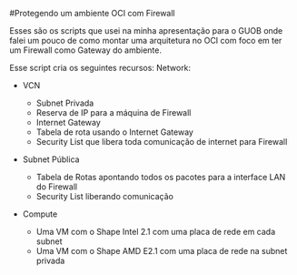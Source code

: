 #Protegendo um ambiente OCI com Firewall

Esses são os scripts que usei na minha apresentação para o GUOB onde falei um pouco de como montar uma arquitetura no OCI com foco em ter um Firewall como Gateway do ambiente.

Esse script cria os seguintes recursos:
Network:
- VCN
	-	 Subnet Privada
	-	Reserva de IP para a máquina de Firewall
	-	 Internet Gateway
	-	 Tabela de rota usando o Internet Gateway
	-	Security List que libera toda comunicação de internet para Firewall
- Subnet Pública
	-	 Tabela de Rotas apontando todos os pacotes para a interface  LAN do Firewall
	-	Security List liberando comunicação

- Compute
	-	 Uma VM com o Shape Intel 2.1 com uma placa de rede em cada subnet
	-	 Uma VM com o Shape AMD E2.1 com uma placa de rede na subnet privada


